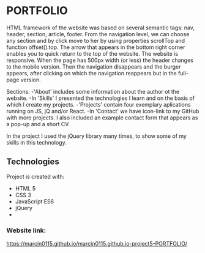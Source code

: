 # PORTFOLIO

HTML framework of the website was based on several semantic tags: nav, header, section, article, footer.
From the navigation level, we can choose any section and by click move to her by using properties scrollTop and function offset().top.
The arrow that appears in the bottom right corner enables you to quick return to the top of the website.
The website is responsive. 
When the page has 500px width (or less) the header changes to the mobile version. Then the navigation disappears and the burger appears, after clicking on which the navigation reappears but in the full-page version.

Sections:
-'About' includes some information about the author ot the website.
-In 'Skills' I presented the technologies I learn and on the basis of which I create my projects.
-'Projects' contain four exemplary aplications running on JS, jQ and/or React.
-In 'Contact' we have icon-link to my GitHub with more projects. I also included an example contact form that appears as a pop-up and a short CV.

In the project I used the jQuery library many times, to show some of my skills in this technology.


## Technologies
Project is created with:
* HTML 5
* CSS 3
* JavaScript ES6
* jQuery
* 

### Website link:
https://marcin0115.github.io/marcin0115.github.io-project5-PORTFOLIO/
